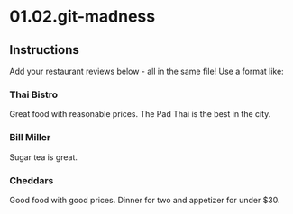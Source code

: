 # 01.02.git-madness

## Instructions

Add your restaurant reviews below - all in the same file! Use a format like:


### Thai Bistro

Great food with reasonable prices. The Pad Thai is the best in the city.

### Bill Miller

Sugar tea is great.

### Cheddars

Good food with good prices. Dinner for two and appetizer for under $30.
